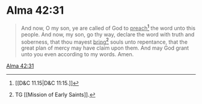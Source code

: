 # Alma 42:31

> And now, O my son, ye are called of God to <u>preach</u>[^a] the word unto this people. And now, my son, go thy way, declare the word with truth and soberness, that thou mayest <u>bring</u>[^b] souls unto repentance, that the great plan of mercy may have claim upon them. And may God grant unto you even according to my words. Amen.

[Alma 42:31](https://www.churchofjesuschrist.org/study/scriptures/bofm/alma/42?lang=eng&id=p31#p31)


[^a]: [[D&C 11.15|D&C 11:15.]]
[^b]: TG [[Mission of Early Saints]].
